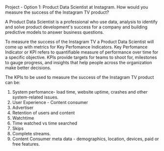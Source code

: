 Project - Option 1: Product Data Scientist at Instagram. How would you measure the success of the Instagram TV product?

A Product Data Scientist is a professional who use data, analysis to identify and solve product development's success for a company and building predictive models to answer business questions.

To measure the success of the Instagram TV a Product Data Scientist will come up with metrics for Key Perfomance Indicators. Key Perfomance Indicator or KPI refers to quantifiable measure of performance over time for a specific objective. KPIs provide targets for teams to shoot for, milestones to gauge progress, and insights that help people across the organization make better decisions.

The KPIs to be used to measure the success of the Instagram TV product can be:

1. System perfomance- load time, website uptime, crashes and other system-related issues.
2. User Experience - Content consumer
3. Advertiser
4. Retention of users and content
5. Watchtime
6. Time watched vs time searched
7. Skips
8. Complete streams.
9. Content Consumer meta data - demographics, location, devices, paid or free features.
